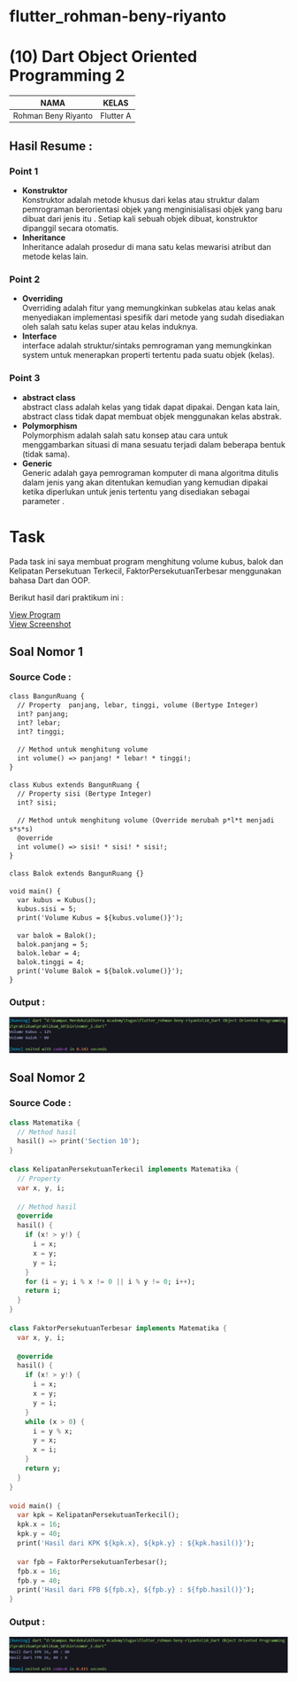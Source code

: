 # flutter_rohman-beny-riyanto
# (10) Dart Object Oriented Programming 2

| NAMA |  KELAS
|--|--|
| Rohman Beny Riyanto  |  Flutter A

## Hasil Resume :

### Point 1
- **Konstruktor**<br>Konstruktor adalah metode khusus dari kelas atau struktur dalam pemrograman berorientasi objek yang menginisialisasi objek yang baru dibuat dari jenis itu . Setiap kali sebuah objek dibuat, konstruktor dipanggil secara otomatis.
- **Inheritance**<br> Inheritance adalah prosedur di mana satu kelas mewarisi atribut dan metode kelas lain.

### Point 2
- **Overriding**<br>Overriding adalah fitur yang memungkinkan subkelas atau kelas anak menyediakan implementasi spesifik dari metode yang sudah disediakan oleh salah satu kelas super atau kelas induknya.
- **Interface**<br>interface adalah struktur/sintaks pemrograman yang memungkinkan system untuk menerapkan properti tertentu pada suatu objek (kelas).

### Point 3
- **abstract class**<br>abstract class adalah kelas yang tidak dapat dipakai. Dengan kata lain, abstract class tidak dapat membuat objek menggunakan kelas abstrak.
- **Polymorphism**<br>Polymorphism adalah salah satu konsep atau cara untuk menggambarkan situasi di mana sesuatu terjadi dalam beberapa bentuk (tidak sama).
- **Generic**<br> Generic adalah gaya pemrograman komputer di mana algoritma ditulis dalam jenis yang akan ditentukan kemudian yang kemudian dipakai ketika diperlukan untuk jenis tertentu yang disediakan sebagai parameter .

# Task
Pada task ini saya membuat program menghitung volume kubus, balok dan Kelipatan Persekutuan Terkecil, FaktorPersekutuanTerbesar menggunakan bahasa Dart dan OOP.

Berikut hasil dari praktikum ini :

[View Program](https://github.com/RohmanBenyRiyanto/flutter_rohman-beny-riyanto/tree/main/10_Dart%20Object%20Oriented%20Programming%202/praktikum/praktikum_10)<br>
[View Screenshot](https://github.com/RohmanBenyRiyanto/flutter_rohman-beny-riyanto/tree/main/10_Dart%20Object%20Oriented%20Programming%202/screenshot)

## Soal Nomor 1

### Source Code :
```dart'
class BangunRuang {
  // Property  panjang, lebar, tinggi, volume (Bertype Integer)
  int? panjang;
  int? lebar;
  int? tinggi;

  // Method untuk menghitung volume
  int volume() => panjang! * lebar! * tinggi!;
}

class Kubus extends BangunRuang {
  // Property sisi (Bertype Integer)
  int? sisi;

  // Method untuk menghitung volume (Override merubah p*l*t menjadi s*s*s)
  @override
  int volume() => sisi! * sisi! * sisi!;
}

class Balok extends BangunRuang {}

void main() {
  var kubus = Kubus();
  kubus.sisi = 5;
  print('Volume Kubus = ${kubus.volume()}');

  var balok = Balok();
  balok.panjang = 5;
  balok.lebar = 4;
  balok.tinggi = 4;
  print('Volume Balok = ${balok.volume()}');
}
```

### Output :
![image](https://github.com/RohmanBenyRiyanto/flutter_rohman-beny-riyanto/blob/main/10_Dart%20Object%20Oriented%20Programming%202/screenshot/Output%20Nomor%201.png?raw=true)

## Soal Nomor 2

### Source Code :
```dart
class Matematika {
  // Method hasil
  hasil() => print('Section 10');
}

class KelipatanPersekutuanTerkecil implements Matematika {
  // Property
  var x, y, i;

  // Method hasil
  @override
  hasil() {
    if (x! > y!) {
      i = x;
      x = y;
      y = i;
    }
    for (i = y; i % x != 0 || i % y != 0; i++);
    return i;
  }
}

class FaktorPersekutuanTerbesar implements Matematika {
  var x, y, i;

  @override
  hasil() {
    if (x! > y!) {
      i = x;
      x = y;
      y = i;
    }
    while (x > 0) {
      i = y % x;
      y = x;
      x = i;
    }
    return y;
  }
}

void main() {
  var kpk = KelipatanPersekutuanTerkecil();
  kpk.x = 16;
  kpk.y = 40;
  print('Hasil dari KPK ${kpk.x}, ${kpk.y} : ${kpk.hasil()}');

  var fpb = FaktorPersekutuanTerbesar();
  fpb.x = 16;
  fpb.y = 40;
  print('Hasil dari FPB ${fpb.x}, ${fpb.y} : ${fpb.hasil()}');
}
```

### Output :
![image](https://github.com/RohmanBenyRiyanto/flutter_rohman-beny-riyanto/blob/main/10_Dart%20Object%20Oriented%20Programming%202/screenshot/Output%20Nomor%202.png?raw=true)